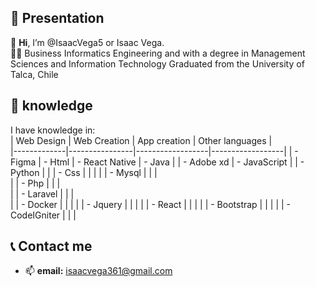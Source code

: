## 👋 Presentation  
👋 **Hi**, I’m @IsaacVega5 or Isaac Vega.  
👨‍🎓 Business Informatics Engineering and with a degree in Management Sciences and Information Technology Graduated from the University of Talca, Chile

## 🧠 knowledge  

I have knowledge in:  
|  Web Design |  Web Creation  |   App creation   |  Other languages |  
|-------------|----------------|------------------|------------------| 
| - Figma     | - Html         | - React Native   |  - Java          |
| - Adobe xd  | - JavaScript   |                  |  - Python        |
|             | - Css          |                  |                  |
|             | - Mysql        |                  |                  |  
|             | - Php          |                  |                  |  
|             | - Laravel      |                  |                  |  
|             | - Docker       |                  |                  |
|             | - Jquery       |                  |                  |
|             | - React        |                  |                  |
|             | - Bootstrap    |                  |                  |
|             | - CodeIGniter  |                  |                  |
## 📞 Contact me

- 📫 **email:** isaacvega361@gmail.com

<!---
IsaacVega5/IsaacVega5 is a ✨ special ✨ repository because its `README.md` (this file) appears on your GitHub profile.
You can click the Preview link to take a look at your changes.
--->

